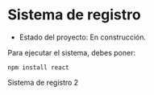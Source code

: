 <h1> Sistema de registro</h1>

 - Estado del proyecto: En construcción.

Para ejecutar el sistema, debes poner:

 ```npm install react```

Sistema de registro 2 
